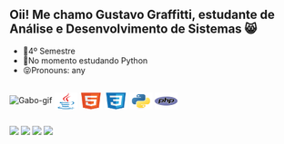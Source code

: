 ## Oii! Me chamo Gustavo Graffitti, estudante de Análise e Desenvolvimento de Sistemas 😸

- 🎒4º Semestre
- 📖No momento estudando Python
- 😝Pronouns: any
<div style="display: inline_block"><br>
   <img align="bottom" alt="Gabo-gif" src="https://cdn.discordapp.com/attachments/1142976849383800882/1430336454675923025/a9t8cz.gif?ex=68f96821&is=68f816a1&hm=b0c39db5c1e36a8cc1e6b36f4be841ecc6211a77869ad38b007f468c3ca7ab8e&">
  <img align="center" alt="Gabo-Java" height="30" width="40" src="https://raw.githubusercontent.com/devicons/devicon/refs/heads/master/icons/java/java-original.svg">
  <img align="center" alt="Gabo-HTML" height="30" width="40" src="https://raw.githubusercontent.com/devicons/devicon/master/icons/html5/html5-original.svg">
  <img align="center" alt="Gabo-CSS" height="30" width="40" src="https://raw.githubusercontent.com/devicons/devicon/master/icons/css3/css3-original.svg">
  <img align="center" alt="Gabo-Python" height="30" width="40" src="https://raw.githubusercontent.com/devicons/devicon/master/icons/python/python-original.svg">
  <img align="center" alt="Gabo-PHP" height="30" width="40" src="https://raw.githubusercontent.com/devicons/devicon/refs/heads/master/icons/php/php-original.svg">
</div>
  
  ##
 
<div> 
  <a href="https://www.instagram.com/gabotheveil/" target="_blank"><img src="https://img.shields.io/badge/-Instagram-%23E4405F?style=for-the-badge&logo=instagram&logoColor=white" target="_blank"></a>
 <a href="https://discord.com/users/gabotheveil" target="_blank"><img src="https://img.shields.io/badge/Discord-7289DA?style=for-the-badge&logo=discord&logoColor=white" target="_blank"></a> 
  <a href = "mailto:gustavograffitti@gmail.com"><img src="https://img.shields.io/badge/-Gmail-%23333?style=for-the-badge&logo=gmail&logoColor=white" target="_blank"></a>
  <a href="https://www.linkedin.com/in/gabo-graffitti/" target="_blank"><img src="https://img.shields.io/badge/-LinkedIn-%230077B5?style=for-the-badge&logo=linkedin&logoColor=white" target="_blank"></a> 
  
</div>
